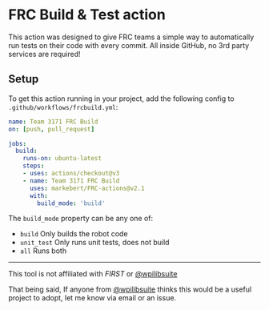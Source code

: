 # FRC Build & Test action
This action was designed to give FRC teams a simple way to automatically run tests on their code with every commit. All inside GitHub, no 3rd party services are required!

## Setup
To get this action running in your project, add the following config to `.github/workflows/frcbuild.yml`:
```yml
name: Team 3171 FRC Build
on: [push, pull_request]

jobs:
  build:
    runs-on: ubuntu-latest
    steps:
    - uses: actions/checkout@v3
    - name: Team 3171 FRC Build
      uses: markebert/FRC-actions@v2.1
      with:
        build_mode: 'build'
```

The `build_mode` property can be any one of:
 - `build` Only builds the robot code
 - `unit_test` Only runs unit tests, does not build
 - `all` Runs both

--- 

This tool is not affiliated with *FIRST* or [@wpilibsuite](https://github.com/wpilibsuite)

That being said, If anyone from [@wpilibsuite](https://github.com/wpilibsuite) thinks this would be a useful project to adopt, let me know via email or an issue.
